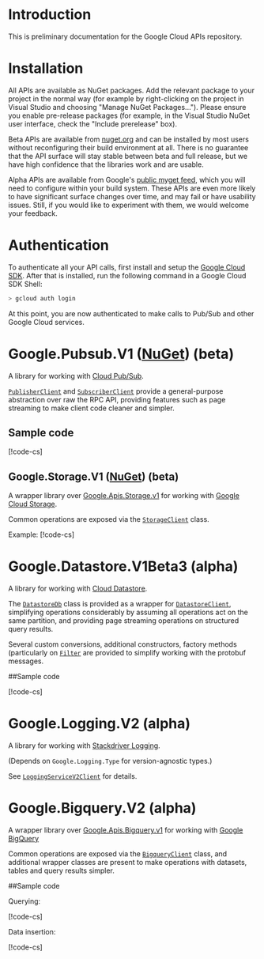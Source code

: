 # Introduction

This is preliminary documentation for the Google Cloud APIs
repository.

# Installation

All APIs are available as NuGet packages. Add the relevant package
to your project in the normal way (for example by right-clicking on
the project in Visual Studio and choosing "Manage NuGet
Packages..."). Please ensure you enable pre-release packages (for
example, in the Visual Studio NuGet user interface, check the "Include
prerelease" box).

Beta APIs are available
from [nuget.org](https://nuget.org) and can be installed by most
users without reconfiguring their build environment at all. There is
no guarantee that the API surface will stay stable between beta and
full release, but we have high confidence that the libraries work
and are usable.

Alpha APIs are available from Google's [public myget
feed](https://www.myget.org/gallery/google-dotnet-public), which you
will need to configure within your build system. These APIs are even
more likely to have significant surface changes over time, and may
fail or have usability issues. Still, if you would like to
experiment with them, we would welcome your feedback.

# Authentication

To authenticate all your API calls, first install and setup the
[Google Cloud SDK](https://cloud.google.com/sdk/). After that is
installed, run the following command in a Google Cloud SDK Shell:

```sh
> gcloud auth login
```

At this point, you are now authenticated to make calls to Pub/Sub
and other Google Cloud services.

# Google.Pubsub.V1 ([NuGet](https://www.nuget.org/packages/Google.Pubsub.V1)) (beta)

A library for working with [Cloud Pub/Sub](https://cloud.google.com/pubsub/).

[`PublisherClient`](obj/api/Google.Pubsub.V1.PublisherClient.yml) and
[`SubscriberClient`](obj/api/Google.Pubsub.V1.SubscriberClient.yml)
provide a general-purpose abstraction over raw the RPC API, providing
features such as page streaming to make client code cleaner and
simpler.

## Sample code

[!code-cs[](obj/snippets/Google.Pubsub.V1.SubscriberClient.txt#Overview)]

## Google.Storage.V1 ([NuGet](https://www.nuget.org/packages/Google.Storage.V1)) (beta)

A wrapper library over
[Google.Apis.Storage.v1](https://www.nuget.org/packages/Google.Apis.Storage.v1/)
for working with [Google Cloud Storage](https://cloud.google.com/storage/).

Common operations are exposed via the
[`StorageClient`](obj/api/Google.Storage.V1.StorageClient.yml) class.

Example:
[!code-cs[](obj/snippets/Google.Storage.V1.StorageClient.txt#Overview)]

# Google.Datastore.V1Beta3 (alpha)

A library for working with [Cloud Datastore](https://cloud.google.com/datastore/).

The [`DatastoreDb`](obj/api/Google.Datastore.V1Beta3.DatastoreDb.yml)
class is provided as a wrapper for
[`DatastoreClient`](obj/api/Google.Datastore.V1Beta3.DatastoreClient.yml),
simplifying operations considerably by assuming all operations act
on the same partition, and providing page streaming operations on
structured query results.

Several custom conversions, additional constructors,
factory methods (particularly on [`Filter`](obj/api/Google.Datastore.V1Beta3.Filter.yml)
are provided to simplify working with the protobuf messages.

##Sample code

[!code-cs[](obj/snippets/Google.Datastore.V1Beta3.DatastoreDb.txt#Overview)]

# Google.Logging.V2 (alpha)

A library for working with [Stackdriver Logging](https://cloud.google.com/logging/).

(Depends on `Google.Logging.Type` for version-agnostic types.)

See [`LoggingServiceV2Client`](obj/api/Google.Logging.V2.LoggingServiceV2Client.yml)
for details.

# Google.Bigquery.V2 (alpha)

A wrapper library over
[Google.Apis.Bigquery.v1](https://www.nuget.org/packages/Google.Apis.Bigquery.v2/)
for working with [Google BigQuery](https://cloud.google.com/bigquery/)

Common operations are exposed via the
[`BigqueryClient`](obj/api/Google.Bigquery.V2.BigqueryClient.yml)
class, and additional wrapper classes are present to make operations
with datasets, tables and query results simpler.

##Sample code

Querying:

[!code-cs[](obj/snippets/Google.Bigquery.V2.BigqueryClient.txt#QueryOverview)]

Data insertion:

[!code-cs[](obj/snippets/Google.Bigquery.V2.BigqueryClient.txt#InsertOverview)]

